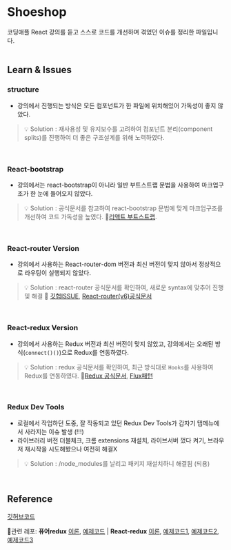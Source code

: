 # Shoeshop

코딩애플 React 강의를 듣고 스스로 코드를 개선하며 겪었던 이슈를 정리한 파일입니다.<br/><br/>

## Learn & Issues

### structure
- 강의에서 진행되는 방식은 모든 컴포넌트가 한 파일에 위치해있어 가독성이 좋지 않았다.
> 💡 Solution : 재사용성 및 유지보수를 고려하여 컴포넌트 분리(component splits)를 진행하여 더 좋은 구조설계를 위해 노력하였다.

<br/>

### React-bootstrap
- 강의에서는 react-bootstrap이 아니라 일반 부트스트랩 문법을 사용하여 마크업구조가 한 눈에 들어오지 않았다.
> 💡 Solution : 공식문서를 참고하여 react-bootstrap 문법에 맞게 마크업구조를 개선하여 코드 가독성을 높였다. 🔗[리액트 부트스트랩](https://react-bootstrap.github.io/). 

<br/>

### React-router Version

- 강의에서 사용하는 React-router-dom 버전과 최신 버전이 맞지 않아서 정상적으로 라우팅이 실행되지 않았다.
> 💡 Solution : react-router 공식문서를 확인하여, 새로운 syntax에 맞추어 진행 및 해결 🔗 [깃헙ISSUE](https://github.com/remix-run/react-router/blob/main/docs/upgrading/v5.md#advantages-of-route-element), [React-router(v6)공식문서](https://reactrouter.com/docs/en/v6/getting-started/tutorial#introduction)

<br/>

### React-redux Version
- 강의에서 사용하는 Redux 버전과 최신 버전이 맞지 않았고, 강의에서는 오래된 방식(`connect()()`)으로 Redux를 연동하였다. 
> 💡 Solution : redux 공식문서를 확인하여, 최근 방식대로 `Hooks`를 사용하여 Redux를 연동하였다. 🔗[Redux 공식문서](https://redux.js.org/api/api-reference), [Flux패턴](https://www.huskyhoochu.com/flux-architecture/)

<br/>

### Redux Dev Tools
- 로컬에서 작업하던 도중, 잘 작동되고 있던 Redux Dev Tools가 갑자기 탭메뉴에서 사라지는 이슈 발생 (!!!)
- 라이브러리 버전 더블체크, 크롬 extensions 재설치, 라이브서버 껐다 켜기, 브라우저 재시작을 시도해봤으나 여전히 해결X

> 💡 Solution : /node_modules를 날리고 패키지 재설치하니 해결됨 (듸용)

<br/>

## Reference
[깃허브코드](https://github.com/sukyoungshin/reactJS/tree/master/shoeshop) <br/>

🔗관련 레포:  <b>퓨어redux</b> [이론](https://github.com/sukyoungshin/TIL/blob/main/JS/03_redux.md),
[예제코드](https://github.com/sukyoungshin/reactJS/tree/master/vanilla-redux) | 
 <b>React-redux</b> [이론](https://github.com/sukyoungshin/TIL/blob/main/REACT/05_reactRedux.md), [예제코드1](https://github.com/sukyoungshin/reactJS/tree/master/02-react-redux-velopert), [예제코드2](https://github.com/sukyoungshin/reactJS/tree/master/01-react-redux-nomard), [예제코드3](https://github.com/sukyoungshin/reactJS/tree/master/shoeshop)

